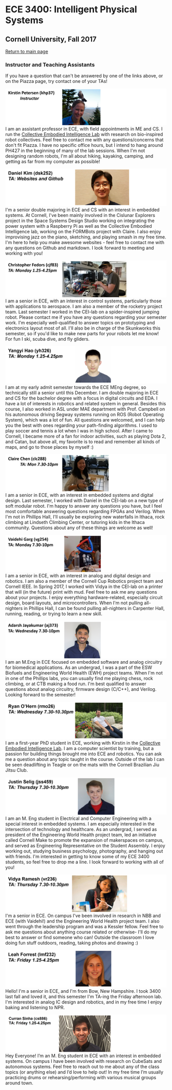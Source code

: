 # ECE 3400: Intelligent Physical Systems
## Cornell University, Fall 2017

[Return to main page](https://cei-lab.github.io/ece3400/)

### Instructor and Teaching Assistants

If you have a question that can't be answered by one of the links above, or on the Piazza page, try contact one of your TAs!

![Kirstin](./images/Kirstin.png)
I am an assistant professor in ECE, with field appointments in ME and CS. I run the [Collective Embodied Intelligence Lab](http://cei.ece.cornell.edu/) with research on bio-inspired robot collectives. Feel free to contact me with any questions/concerns that don't fit Piazza. I have no specific office hours, but I intend to hang around PH427 in the beginning of many of the lab sessions. When I'm not designing random robots, I'm all about hiking, kayaking, camping, and getting as far from my computer as possible!

![Daniel](./images/Daniel.png)
I'm a senior double majoring in ECE and CS with an interest in embedded systems. At Cornell, I've been mainly involved in the Cislunar Explorers project in the Space Systems Design Studio working on integrating the power system with a Raspberry Pi as well as the
Collective Embodied Intelligence lab, working on the FORMBots project with Claire. I also enjoy improvising jazz on the piano, sketching, and playing smash in my free time. I'm here to help you make awesome websites - feel free to contact me with any questions on Github and markdown. I look forward to meeting and working with you!
 
![Christopher](./images/Christopher.png)
I am a senior in ECE, with an interest in control systems, particularly those with applications to aerospace. I am also a member of the rocketry project team. Last semester I worked in the CEI-lab on a spider-inspired jumping robot. Please contact me if you have any questions regarding your semester work. I'm especially well-qualified to answer topics on prototyping and electronics layout most of all. I'll also be in charge of the Skunkworks this semester, so if you'd like to make new parts for your robots let me know! For fun I ski, scuba dive, and fly gliders.

![Yangyi](./images/Yangyi.png)
I am at my early admit semester towards the ECE MEng degree, so technically still a senior until this December. I am double majoring in ECE and CS for the bachelor degree with a focus in digital circuits and EDA. I have a lot of interests in robotics and related system in general. Besides this course, I also worked in ASL under MAE department with Prof. Campbell on his autonomous driving Segway systems running on ROS (Robot Operating System), which was a lot of fun. All questions are welcomed, and I can help you the best with ones regarding your path-finding algorithms. I used to play soccer and tennis a lot when I was in high school. After I came to Cornell, I became more of a fan for indoor activities, such as playing Dota 2, and Catan, but above all, my favorite is to read and remember all kinds of maps, and go to those places by myself :)

![Claire](./images/Claire.png)
I am a senior in ECE, with an interest in embedded systems and digital design. Last semester, I worked with Daniel in the CEI-lab on a new type of soft modular robot. I'm happy to answer any questions you have, but I feel most comfortable answering questions regarding FPGAs and Verilog. When I'm not in Phillips Hall, I'll usually be exploring new waterfalls in Ithaca, rock climbing at Lindseth Climbing Center, or tutoring kids in the Ithaca community. Questions about any of these things are welcome as well!

![Vaidehi](./images/Vaidehi.png)
I am a senior in ECE, with an interest in analog and digital design and robotics. I am also a member of the Cornell Cup Robotics project team and Cornell IEEE. In Spring 2017, I worked with Vidya in the CEI-lab on a printer that will (in the future) print with mud. Feel free to ask me any questions about your projects. I enjoy everything hardware-related, especially circuit design, board layouts, and microcontrollers. When I'm not pulling all-nighters in Phillips Hall, I can be found pulling all-nighters in Carpenter Hall, running, reading, or trying to learn a new skill.

![Adarsh](./images/Adarsh.png)
I am an M.Eng in ECE focused on embedded software and analog circuitry for biomedical applications. As an undergrad, I was a part of the ESW Biofuels and Engineering World Health (EWH) project teams. When I'm not in one of the Phillips labs, you can usually find me playing chess, rock climbing, or at CTB making a food run. I'm best qualified to answer questions about analog circuitry, firmware design (C/C++), and Verilog. Looking forward to the semester!

![Ryan](./images/Ryan.png)
I am a first-year PhD student in ECE, working with Kirstin in the [Collective Embodied Intelligence Lab](http://cei.ece.cornell.edu/). I am a computer scientist by training, but a passion for building things brought me into ECE and robotics. You can ask me a question about any topic taught in the course. Outside of the lab I can be seen deadlifting in Teagle or on the mats with the Cornell Brazilian Jiu Jitsu Club.

![Justin](./images/Justin.png)
I am an M. Eng student in Electrical and Computer Engineering with a special interest in embedded systems. I am especially interested in the intersection of technology and healthcare. As an undergrad, I served as president of the Engineering World Health project team, led an initiative called Cornell Make to promote the expansion of makerspaces on campus, and served as Engineering Representative on the Student Assembly. I enjoy working out, studying business psychology, photography, and hanging out with friends. I'm interested in getting to know some of my ECE 3400 students, so feel free to drop me a line. I look forward to working with all of you!

![Vidya](./images/Vidya.png)
I'm a senior in ECE. On campus I've been involved in research in NBB and ECE (with Vaidehi!) and the Engineering World Health project team. I also went through the leadership program and was a Kessler fellow. Feel free to ask me questions about anything course related or otherwise- I'll do my best to answer or find someone who can! Outside the classroom I love doing fun stuff outdoors, reading, taking photos and drawing :)

![Leah](./images/Leah.png)
Hello! I'm a senior in ECE, and I'm from Bow, New Hampshire. I took 3400 last fall and loved it, and this semester I'm TA-ing the Friday afternoon lab. I'm interested in analog IC design and robotics, and in my free time I enjoy baking and listening to NPR.

![Curran](./images/Curran.png)
Hey Everyone! I’m an M. Eng student in ECE with an interest in embedded systems. On campus I have been involved with research on CubeSats and autonomous systems. Feel free to reach out to me about any of the class topics (or anything else) and I’d love to help out! In my free time I’m usually practicing drums or rehearsing/performing with various musical groups around town.
